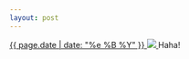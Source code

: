 ```yaml
---
layout: post
---
```


<p>
  <a href="/334">
    <time>{{ page.date | date: "%e %B %Y" }}</time>
    <img src="https://s3.amazonaws.com/life.aaronjgreenberg.com/334.jpg">
  </a>
  Haha!
</p>
